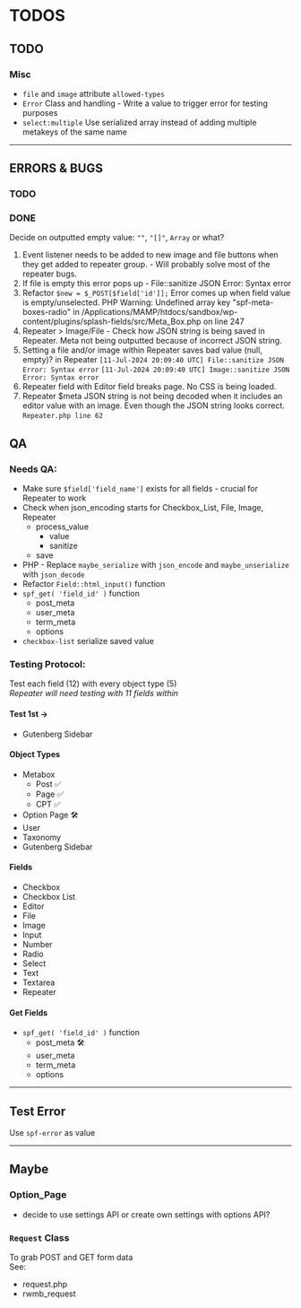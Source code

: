 # TODOS

## TODO

### Misc
- `file` and `image` attribute `allowed-types`
- `Error` Class and handling - Write a value to trigger error for testing purposes
- `select:multiple` Use serialized array instead of adding multiple metakeys of the same name

------------------------------------------

## ERRORS & BUGS
### TODO


### DONE
Decide on outputted empty value: `""`, `"[]"`, `Array` or what? 
1. Event listener needs to be added to new image and file buttons when they get added to repeater group. - Will probably solve most of the repeater bugs. 
2. If file is empty this error pops up - File::sanitize JSON Error: Syntax error  
3. Refactor `$new = $_POST[$field['id']];` Error comes up when field value is empty/unselected. 
PHP Warning:  Undefined array key "spf-meta-boxes-radio" in /Applications/MAMP/htdocs/sandbox/wp-content/plugins/splash-fields/src/Meta_Box.php on line 247 
4. Repeater > Image/File - Check how JSON string is being saved in Repeater. Meta not being outputted because of incorrect JSON string.
5. Setting a file and/or image within Repeater saves bad value (null, empty)? in Repeater
`[11-Jul-2024 20:09:40 UTC] File::sanitize JSON Error: Syntax error`
`[11-Jul-2024 20:09:40 UTC] Image::sanitize JSON Error: Syntax error`
6. Repeater field with Editor field breaks page. No CSS is being loaded.
7. Repeater $meta JSON string is not being decoded when it includes an editor value with an image. Even though the JSON string looks correct.
`Repeater.php line 62`

## QA
### Needs QA:
- Make sure `$field['field_name']` exists for all fields - crucial for Repeater to work
- Check when json_encoding starts for Checkbox_List, File, Image, Repeater
    - process_value
        - value
        - sanitize
    - save
- PHP - Replace `maybe_serialize` with `json_encode` and `maybe_unserialize` with `json_decode`
- Refactor `Field::html_input()` function  
- `spf_get( 'field_id' )` function  
    - post_meta
    - user_meta
    - term_meta
    - options
- `checkbox-list` serialize saved value  

### Testing Protocol:
Test each field (12) with every object type (5)  
*Repeater will need testing with 11 fields within*

#### Test 1st ->
- Gutenberg Sidebar


#### Object Types
- Metabox
    - Post ✅
    - Page ✅
    - CPT  ✅
- Option Page 🛠
- User
- Taxonomy
- Gutenberg Sidebar

#### Fields
- Checkbox
- Checkbox List
- Editor
- File
- Image
- Input
- Number
- Radio
- Select
- Text
- Textarea
- Repeater

#### Get Fields
- `spf_get( 'field_id' )` function  
    - post_meta 🛠
    - user_meta
    - term_meta
    - options

------------------------------------------

## Test Error
Use `spf-error` as value

------------------------------------------

## Maybe

### Option_Page
- decide to use settings API or create own settings with options API?

### `Request` Class 
To grab POST and GET form data  
See:  
- request.php
- rwmb_request
